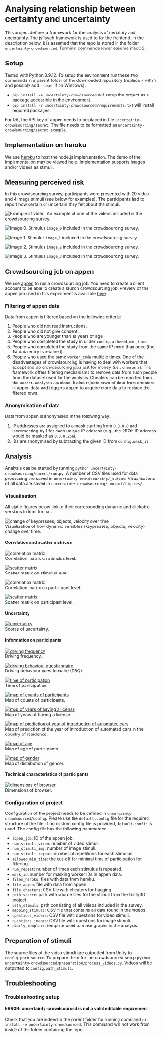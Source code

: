 # Analysing relationship between certainty and uncertainty

This project defines a framework for the analysis of certainty and uncertainty. The jsPsych framework is used to for the frontend. In the description below, it is assumed that the repo is stored in the folder `uncertainty-crowdsourced`. Terminal commands lower assume macOS.

## Setup
Tested with Python 3.9.12. To setup the environment run these two commands in a parent folder of the downloaded repository (replace `/` with `\` and possibly add `--user` if on Windows):
- `pip install -e uncertainty-crowdsourced` will setup the project as a package accessible in the environment.
- `pip install -r uncertainty-crowdsourced/requirements.txt` will install required packages.

For QA, the API key of appen needs to be placed in file `uncertainty-crowdsourcing/secret`. The file needs to be formatted as `uncertainty-crowdsourcing/secret example`.

## Implementation on heroku
We use [heroku](https://www.heroku.com) to host the node.js implementation. The demo of the implementation may be viewed [here](https://uncertainty-crowdsourced-fc75d40fe544.herokuapp.com/?debug=true&save_data=false). Implementation supports images and/or videos as stimuli.

## Measuring perceived risk
In this crowdsourcing survey, participants were presented with 20 video and 4 image stimuli (see below for examples). The participants had to report how certain or uncertain they felt about the stimuli.

![Example of video](https://github.com/bazilinskyy/uncertainty-crowdsourcing/blob/main/figures/video_0.gif?raw=true).
An example of one of the videos included in the crowdsourcing survey.

![Image 0](https://github.com/bazilinskyy/uncertainty-crowdsourcing/blob/main/public/img/image_0?raw=true).
Stimulus `image_0` included in the crowdsourcing survey.

![Image 1](https://github.com/bazilinskyy/uncertainty-crowdsourcing/blob/main/public/img/image_1?raw=true).
Stimulus `image_1` included in the crowdsourcing survey.

![Image 2](https://github.com/bazilinskyy/uncertainty-crowdsourcing/blob/main/public/img/image_2?raw=true).
Stimulus `image_2` included in the crowdsourcing survey.

![Image 3](https://github.com/bazilinskyy/uncertainty-crowdsourcing/blob/main/public/img/image_3?raw=true).
Stimulus `image_3` included in the crowdsourcing survey.

## Crowdsourcing job on appen
We use [appen](http://appen.com) to run a crowdsourcing job. You need to create a client account to be able to create a launch crowdsourcing job. Preview of the appen job used in this experiment is available [here](https://github.com/bazilinskyy/uncertainty-crowdsourcing/blob/main/public/appen/survey.pdf?raw=true).

### Filtering of appen data
Data from appen is filtered based on the following criteria:
1. People who did not read instructions.
1. People who did not give consent.
2. People who are younger than 18 years of age.
3. People who completed the study in under `config.allowed_min_time`.
4. People who completed the study from the same IP more than once (the 1st data entry is retained).
5. People who used the same `worker_code` multiple times. One of the disadvantages of crowdsourcing is having to deal with workers that accept and do crowdsourcing jobs just for money (i.e., `cheaters`). The framework offers filtering mechanisms to remove data from such people from the dataset used for the analysis. Cheaters can be reported from the `uncert.analysis.QA` class. It also rejects rows of data from cheaters in appen data and triggers appen to acquire more data to replace the filtered rows.

### Anonymisation of data
Data from appen is anonymised in the following way:
1. IP addresses are assigned to a mask starting from `0.0.0.0` and incrementing by 1 for each unique IP address (e.g., the 257th IP address would be masked as `0.0.0.256`).
2. IDs are anonymised by subtracting the given ID from `config.mask_id`.

## Analysis
Analysis can be started by running `python uncertainty-crowdsourcing/uncert/run.py`. A number of CSV files used for data processing are saved in `uncertainty-crowdsourcing/_output`. Visualisations of all data are saved in `uncertainty-crowdsourcing/_output/figures/`.

### Visualisation
All static figures below link to their corresponding dynamic and clickable versions in html format.

![change of keypresses, objects, velocity over time](https://github.com/bazilinskyy/uncertainty-crowdsourcing/blob/main/figures/dynamic.gif?raw=true)  
Visualisation of how dynamic variables (keypresses, objects, velocity) change over time.

#### Correlation and scatter matrices
![correlation matrix](https://github.com/bazilinskyy/uncertainty-crowdsourcing/blob/main/figures/all_corr_matrix_mapping.jpg?raw=true)  
Correlation matrix on stimulus level.

[![scatter matrix](figures/scatter_matrix.png)](https://htmlpreview.github.io/?https://github.com/bazilinskyy/uncertainty-crowdsourcing/blob/main/figures/scatter_matrix_mapping.html)  
Scatter matrix on stimulus level.

![correlation matrix](https://github.com/bazilinskyy/uncertainty-crowdsourcing/blob/main/figures/all_corr_matrix_all_data.jpg?raw=true)  
Correlation matrix on participant level.

[![scatter matrix](figures/scatter_matrix.png)](https://htmlpreview.github.io/?https://github.com/bazilinskyy/uncertainty-crowdsourcing/blob/main/figures/scatter_matrix_all_data.html)  
Scatter matrix on participant level.

#### Uncertainty
[![uncertainty](figures/scores.png)](https://htmlpreview.github.io/?https://github.com/bazilinskyy/uncertainty-crowdsourcing/blob/main/figures/scores.html)  
Scores of uncertainty.

#### Information on participants
[![driving frequency](figures/hist_driving_freq.png)](https://htmlpreview.github.io/?https://github.com/bazilinskyy/uncertainty-crowdsourcing/blob/main/figures/hist_driving_freq.html)  
Driving frequency.

[![driving behaviour questionnaire](figures/hist_dbq.png)](https://htmlpreview.github.io/?https://github.com/bazilinskyy/uncertainty-crowdsourcing/blob/main/figures/hist_dbq.html)  
Driving behaviour questionnaire (DBQ).

[![time of participation](figures/hist_time.png)](https://htmlpreview.github.io/?https://github.com/bazilinskyy/uncertainty-crowdsourcing/blob/main/figures/hist_time.html)  
Time of participation.

[![map of counts of participants](figures/map_counts.png)](https://htmlpreview.github.io/?https://github.com/bazilinskyy/uncertainty-crowdsourcing/blob/main/figures/map_counts.html)  
Map of counts of participants.

[![map of years of having a license](figures/map_year_license.png)](https://htmlpreview.github.io/?https://github.com/bazilinskyy/uncertainty-crowdsourcing/blob/main/figures/map_year_license.html)  
Map of years of having a license.

[![map of prediction of year of introduction of automated cars](figures/map_year_ad.png)](https://htmlpreview.github.io/?https://github.com/bazilinskyy/uncertainty-crowdsourcing/blob/main/figures/map_year_ad.html)  
Map of prediction of the year of introduction of automated cars in the country of residence.

[![map of age](figures/map_age.png)](https://htmlpreview.github.io/?https://github.com/bazilinskyy/uncertainty-crowdsourcing/blob/main/figures/map_age.html)  
Map of age of participants.

[![map of gender](figures/map_gender.png)](https://htmlpreview.github.io/?https://github.com/bazilinskyy/uncertainty-crowdsourcing/blob/main/figures/map_gender.html)  
Map of distribution of gender.

#### Technical characteristics of participants
[![dimensions of browser](figures/scatter_window_width-window_height.png)](https://htmlpreview.github.io/?https://github.com/bazilinskyy/uncertainty-crowdsourcing/blob/main/figures/scatter_window_width-window_height.html)  
Dimensions of browser.

### Configuration of project
Configuration of the project needs to be defined in `uncertainty-crowdsourced/config`. Please use the `default.config` file for the required structure of the file. If no custom config file is provided, `default.config` is used. The config file has the following parameters:
* `appen_job`: ID of the appen job.
* `num_stimuli_video`: number of video stimuli.
* `num_stimuli_img`: number of image stimuli.
* `num_stimuli_repeat`: number of repetitions for each stimulus.
* `allowed_min_time`: the cut-off for minimal time of participation for filtering.
* `num_repeat`: number of times each stimulus is repeated.
* `mask_id`: number for masking worker IDs in appen data.
* `files_heroku`: files with data from heroku.
* `file_appen`: file with data from appen.
* `file_cheaters`: CSV file with cheaters for flagging.
* `path_source`: path with source files for the stimuli from the Unity3D project.
* `path_stimuli`: path consisting of all videos included in the survey.
* `mapping_stimuli`: CSV file that contains all data found in the videos.
* `questions_videos`: CSV file with questions for video stimuli.
* `questions_images`: CSV file with questions for image stimuli.
* `plotly_template`: template used to make graphs in the analysis.

## Preparation of stimuli
The source files of the video stimuli are outputted from Unity to `config.path_source`. To prepare them for the crowdsourced setup `python uncertainty-crowdsourced/preparation/process_videos.py`. Videos will be outputted to `config.path_stimuli`.

## Troubleshooting
### Troubleshooting setup
#### ERROR: uncertainty-crowdsourced is not a valid editable requirement
Check that you are indeed in the parent folder for running command `pip install -e uncertainty-crowdsourced`. This command will not work from inside of the folder containing the repo.
